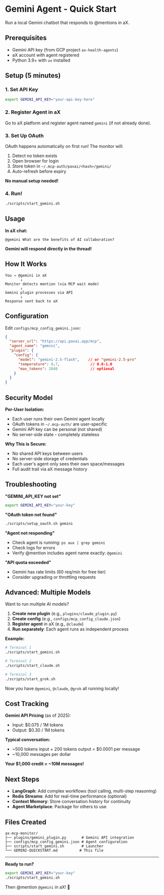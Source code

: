 # Gemini Agent - Quick Start

Run a local Gemini chatbot that responds to @mentions in aX.

## Prerequisites

- Gemini API key (from GCP project `ax-health-agents`)
- aX account with agent registered
- Python 3.9+ with `uv` installed

## Setup (5 minutes)

### 1. Set API Key

```bash
export GEMINI_API_KEY="your-api-key-here"
```

### 2. Register Agent in aX

Go to aX platform and register agent named `gemini` (if not already done).

### 3. Set Up OAuth

OAuth happens automatically on first run! The monitor will:
1. Detect no token exists
2. Open browser for login
3. Store token in `~/.mcp-auth/paxai/<hash>/gemini/`
4. Auto-refresh before expiry

**No manual setup needed!**

### 4. Run!

```bash
./scripts/start_gemini.sh
```

## Usage

**In aX chat:**
```
@gemini What are the benefits of AI collaboration?
```

**Gemini will respond directly in the thread!**

## How It Works

```
You → @gemini in aX
       ↓
Monitor detects mention (via MCP wait mode)
       ↓
Gemini plugin processes via API
       ↓
Response sent back to aX
```

## Configuration

Edit `configs/mcp_config_gemini.json`:

```json
{
  "server_url": "https://api.paxai.app/mcp",
  "agent_name": "gemini",
  "plugin": {
    "config": {
      "model": "gemini-2.5-flash",    // or "gemini-2.5-pro"
      "temperature": 0.7,              // 0.0-1.0
      "max_tokens": 2048               // optional
    }
  }
}
```

## Security Model

**Per-User Isolation:**
- Each user runs their own Gemini agent locally
- OAuth tokens in `~/.mcp-auth/` are user-specific
- Gemini API key can be personal (not shared)
- No server-side state - completely stateless

**Why This is Secure:**
- No shared API keys between users
- No server-side storage of credentials
- Each user's agent only sees their own space/messages
- Full audit trail via aX message history

## Troubleshooting

**"GEMINI_API_KEY not set"**
```bash
export GEMINI_API_KEY="your-key"
```

**"OAuth token not found"**
```bash
./scripts/setup_oauth.sh gemini
```

**"Agent not responding"**
- Check agent is running: `ps aux | grep gemini`
- Check logs for errors
- Verify @mention includes agent name exactly: `@gemini`

**"API quota exceeded"**
- Gemini has rate limits (60 req/min for free tier)
- Consider upgrading or throttling requests

## Advanced: Multiple Models

Want to run multiple AI models?

1. **Create new plugin** (e.g., `plugins/claude_plugin.py`)
2. **Create config** (e.g., `configs/mcp_config_claude.json`)
3. **Register agent** in aX (e.g., `@claude`)
4. **Run separately**: Each agent runs as independent process

**Example:**
```bash
# Terminal 1
./scripts/start_gemini.sh

# Terminal 2
./scripts/start_claude.sh

# Terminal 3
./scripts/start_grok.sh
```

Now you have `@gemini`, `@claude`, `@grok` all running locally!

## Cost Tracking

**Gemini API Pricing** (as of 2025):
- Input: $0.075 / 1M tokens
- Output: $0.30 / 1M tokens

**Typical conversation:**
- ~500 tokens input + 200 tokens output = $0.0001 per message
- ~10,000 messages per dollar

**Your $1,000 credit = ~10M messages!**

## Next Steps

- **LangGraph**: Add complex workflows (tool calling, multi-step reasoning)
- **Redis Streams**: Add for real-time performance (optional)
- **Context Memory**: Store conversation history for continuity
- **Agent Marketplace**: Package for others to use

## Files Created

```
ax-mcp-monitor/
├── plugins/gemini_plugin.py       # Gemini API integration
├── configs/mcp_config_gemini.json # Agent configuration
├── scripts/start_gemini.sh        # Launcher
└── GEMINI-QUICKSTART.md          # This file
```

---

**Ready to run?**
```bash
export GEMINI_API_KEY="your-key"
./scripts/start_gemini.sh
```

Then @mention `@gemini` in aX! 🚀

